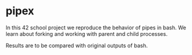 # pipex

In this 42 school project we reproduce the behavior of pipes in bash. We learn about forking and working with parent and child processes. 

Results are to be compared with original outputs of bash. 
